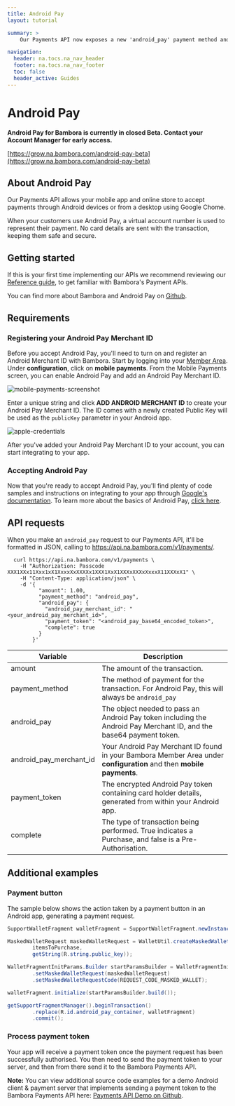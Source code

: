 ```yaml
---
title: Android Pay
layout: tutorial

summary: >
    Our Payments API now exposes a new 'android_pay' payment method and associated parameters to accept a base 64 encoded Android Pay payment token.

navigation:
  header: na.tocs.na_nav_header
  footer: na.tocs.na_nav_footer
  toc: false
  header_active: Guides
---
```


# Android Pay

**Android Pay for Bambora is currently in closed Beta. Contact your Account Manager for early access.**

[https://grow.na.bambora.com/android-pay-beta](https://grow.na.bambora.com/android-pay-beta)

## About Android Pay

Our Payments API allows your mobile app and online store to accept payments through Android devices or from a desktop using Google Chome.

When your customers use Android Pay, a virtual account number is used to represent their payment. No card details are sent with the transaction, keeping them safe and secure.

## Getting started

If this is your first time implementing our APIs we recommend reviewing our [Reference guide](/docs/references/payment_APIs/), to get familiar with Bambora's Payment APIs.

You can find more about Bambora and Android Pay on [Github](https://github.com/bambora/na-payment-apis-demo).

## Requirements

### Registering your Android Pay Merchant ID

Before you accept Android Pay, you'll need to turn on and register an Android Merchant ID with Bambora. Start by logging into your [Member Area](https://web.na.bambora.com). Under **configuration**, click on **mobile payments**. From the Mobile Payments screen, you can enable Android Pay and add an Android Pay Merchant ID.

<img src="/docs/guides/android_pay/android-mobile-payments-screenshot.png" alt="mobile-payments-screenshot">

Enter a unique string and click **ADD ANDROID MERCHANT ID** to create your Android Pay Merchant ID. The ID comes with a newly created Public Key will be used as the `publicKey` parameter in your Android app.

<img src="/docs/guides/android_pay/android-input.png" alt="apple-credentials">

After you've added your Android Pay Merchant ID to your account, you can start integrating to your app.

### Accepting Android Pay

Now that you're ready to accept Android Pay, you'll find plenty of code samples and instructions on integrating to your app through [Google's documentation](https://developers.google.com/android-pay/). To learn more about the basics of Android Pay, [click here](https://www.android.com/pay/).

## API requests

When you make an `android_pay` request to our Payments API, it'll be formatted in JSON, calling to https://api.na.bambora.com/v1/payments/.

```shell
  curl https://api.na.bambora.com/v1/payments \
    -H "Authorization: Passcode XXX1XXx11Xxx1xX1XxxxXxXXXXx1XXX1XxX1XXXxXXXxXxxxX11XXXxX1" \
    -H "Content-Type: application/json" \
    -d '{
          "amount": 1.00,
          "payment_method": "android_pay",
          "android_pay": {
            "android_pay_merchant_id": "<your_android_pay_merchant_id>",
            "payment_token": "<android_pay_base64_encoded_token>",
            "complete": true
          }
        }'
```

| Variable | Description |
| -------- | ----------- |
| amount | The amount of the transaction. |
| payment_method | The method of payment for the transaction. For Android Pay, this will always be `android_pay` |
| android_pay | The object needed to pass an Android Pay token including the Android Pay Merchant ID, and the base64 payment token. |
| android_pay_merchant_id | Your Android Pay Merchant ID found in your Bambora Member Area under **configuration** and then **mobile payments**. |
| payment_token | The encrypted Android Pay token containing card holder details, generated from within your Android app. |
| complete | The type of transaction being performed. True indicates a Purchase, and false is a Pre-Authorisation. |

## Additional examples

### Payment button

The sample below shows the action taken by a payment button in an Android app, generating a payment request.

```java
SupportWalletFragment walletFragment = SupportWalletFragment.newInstance(walletFragmentOptions);

MaskedWalletRequest maskedWalletRequest = WalletUtil.createMaskedWalletRequest(
        itemsToPurchase,
        getString(R.string.public_key));

WalletFragmentInitParams.Builder startParamsBuilder = WalletFragmentInitParams.newBuilder()
        .setMaskedWalletRequest(maskedWalletRequest)
        .setMaskedWalletRequestCode(REQUEST_CODE_MASKED_WALLET);

walletFragment.initialize(startParamsBuilder.build());

getSupportFragmentManager().beginTransaction()
        .replace(R.id.android_pay_container, walletFragment)
        .commit();
```

### Process payment token

Your app will receive a payment token once the payment request has been successfully authorised. You then need to send the payment token to your server, and then from there send it to the Bambora Payments API.

**Note:** You can view additional source code examples for a demo Android client & payment server that implements sending a payment token to the Bambora Payments API here: [Payments API Demo on Github](https://github.com/bambora/na-payment-apis-demo).
